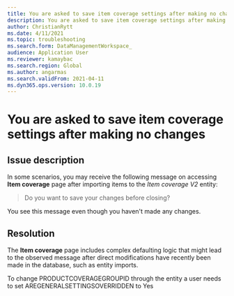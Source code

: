 ```yaml
---
title: You are asked to save item coverage settings after making no changes
description: You are asked to save item coverage settings after making no changes
author: ChristianRytt
ms.date: 4/11/2021
ms.topic: troubleshooting
ms.search.form: DataManagementWorkspace_
audience: Application User
ms.reviewer: kamaybac
ms.search.region: Global
ms.author: angarmas
ms.search.validFrom: 2021-04-11
ms.dyn365.ops.version: 10.0.19
---
```


# You are asked to save item coverage settings after making no changes

<!-- KFM: Missing KB number? -->

## Issue description

In some scenarios, you may receive the following message on accessing **Item coverage** page after importing items to the *Item coverage V2* entity:

> Do you want to save your changes before closing?

You see this message even though you haven't made any changes.

## Resolution

The **Item coverage** page includes complex defaulting logic that might lead to the observed message after direct modifications have recently been made in the database, such as entity imports.

<!-- KFM: The following instruction is not clear. How/when/where do we do this? We normally should not use internal field names. Talk directly to the reader; don't tell them what "a user" needs to do. -->
To change PRODUCTCOVERAGEGROUPID through the entity a user needs to set AREGENERALSETTINGSOVERRIDDEN to Yes
